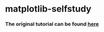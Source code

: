 # matplotlib-selfstudy
### The original tutorial can be found [here](https://www.youtube.com/playlist?list=PL-osiE80TeTvipOqomVEeZ1HRrcEvtZB)
